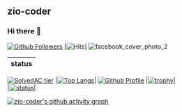 ## zio-coder
### Hi there :wave:
[![Github Followers](https://img.shields.io/github/followers/zio-coder?color=06d6a0&label=Github%20Followers&style=for-the-badge)](https://github.com/zio-coder?tab=followers)
[![Hits](https://hits.seeyoufarm.com/api/count/incr/badge.svg?url=https%3A%2F%2Fgithub.com%2Fzio-coder&count_bg=%2379C83D&title_bg=%23555555&icon=&icon_color=%23E7E7E7&title=hits&edge_flat=false)]
![facebook_cover_photo_2](https://user-images.githubusercontent.com/79557687/116770932-5268c380-aa82-11eb-9cc2-135fd905bc0f.png)
<!-- Table -->
|status|
|:--|
[![SolvedAC tier](http://mazassumnida.wtf/api/v2/generate_badge?boj=ziozio1201)](https://solved.ac/ziozio1201)
|[![Top Langs](https://github-readme-stats.vercel.app/api/top-langs/?username=zio-coder&layout=compact&hide=Visual%20Basic)](https://github.com/zio-coder)|
[![Github Profile](https://github-readme-stats.vercel.app/api?username=zio-coder&count_private=true&hide=contribs,prs&show_icons=true&theme=vue-dark)](https://github.com/zio-coder)
|[![trophy](https://github-profile-trophy.vercel.app/?username=zio-coder&theme=chalk&row=2&column=3)](https://github.com/zio-coder)|  
|[![status](https://github-readme-streak-stats.herokuapp.com/?user=zio-coder&)](#)|

[![zio-coder's github activity graph](https://activity-graph.herokuapp.com/graph?username=zio-coder&bg_color=d1ebff&color=9e4c98&line=2986ff&point=06d0cc&area=true&hide_border=true)](https://github.com/zio-coder/graph-maker)




